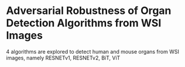 # Adversarial Robustness of Organ Detection Algorithms from WSI Images
4 algorithms are explored to detect human and mouse organs from WSI images, namely RESNETv1, RESNETv2, BiT, ViT